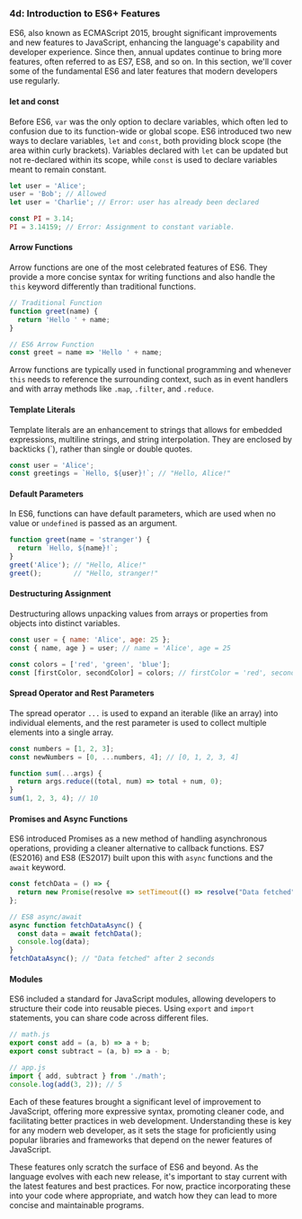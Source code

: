 ### 4d: Introduction to ES6+ Features

ES6, also known as ECMAScript 2015, brought significant improvements and new features to JavaScript, enhancing the language's capability and developer experience. Since then, annual updates continue to bring more features, often referred to as ES7, ES8, and so on. In this section, we'll cover some of the fundamental ES6 and later features that modern developers use regularly.

#### let and const

Before ES6, `var` was the only option to declare variables, which often led to confusion due to its function-wide or global scope. ES6 introduced two new ways to declare variables, `let` and `const`, both providing block scope (the area within curly brackets). Variables declared with `let` can be updated but not re-declared within its scope, while `const` is used to declare variables meant to remain constant.

```javascript
let user = 'Alice';
user = 'Bob'; // Allowed
let user = 'Charlie'; // Error: user has already been declared

const PI = 3.14;
PI = 3.14159; // Error: Assignment to constant variable.
```

#### Arrow Functions

Arrow functions are one of the most celebrated features of ES6. They provide a more concise syntax for writing functions and also handle the `this` keyword differently than traditional functions.

```javascript
// Traditional Function
function greet(name) {
  return 'Hello ' + name;
}

// ES6 Arrow Function
const greet = name => 'Hello ' + name;
```

Arrow functions are typically used in functional programming and whenever `this` needs to reference the surrounding context, such as in event handlers and with array methods like `.map`, `.filter`, and `.reduce`.

#### Template Literals

Template literals are an enhancement to strings that allows for embedded expressions, multiline strings, and string interpolation. They are enclosed by backticks (\`), rather than single or double quotes.

```javascript
const user = 'Alice';
const greetings = `Hello, ${user}!`; // "Hello, Alice!"
```

#### Default Parameters

In ES6, functions can have default parameters, which are used when no value or `undefined` is passed as an argument.

```javascript
function greet(name = 'stranger') {
  return `Hello, ${name}!`;
}
greet('Alice'); // "Hello, Alice!"
greet();        // "Hello, stranger!"
```

#### Destructuring Assignment

Destructuring allows unpacking values from arrays or properties from objects into distinct variables.

```javascript
const user = { name: 'Alice', age: 25 };
const { name, age } = user; // name = 'Alice', age = 25

const colors = ['red', 'green', 'blue'];
const [firstColor, secondColor] = colors; // firstColor = 'red', secondColor = 'green'
```

#### Spread Operator and Rest Parameters

The spread operator `...` is used to expand an iterable (like an array) into individual elements, and the rest parameter is used to collect multiple elements into a single array.

```javascript
const numbers = [1, 2, 3];
const newNumbers = [0, ...numbers, 4]; // [0, 1, 2, 3, 4]

function sum(...args) {
  return args.reduce((total, num) => total + num, 0);
}
sum(1, 2, 3, 4); // 10
```

#### Promises and Async Functions

ES6 introduced Promises as a new method of handling asynchronous operations, providing a cleaner alternative to callback functions. ES7 (ES2016) and ES8 (ES2017) built upon this with `async` functions and the `await` keyword.

```javascript
const fetchData = () => {
  return new Promise(resolve => setTimeout(() => resolve("Data fetched"), 2000));
};

// ES8 async/await
async function fetchDataAsync() {
  const data = await fetchData();
  console.log(data);
}
fetchDataAsync(); // "Data fetched" after 2 seconds
```

#### Modules

ES6 included a standard for JavaScript modules, allowing developers to structure their code into reusable pieces. Using `export` and `import` statements, you can share code across different files.

```javascript
// math.js
export const add = (a, b) => a + b;
export const subtract = (a, b) => a - b;

// app.js
import { add, subtract } from './math';
console.log(add(3, 2)); // 5
```

Each of these features brought a significant level of improvement to JavaScript, offering more expressive syntax, promoting cleaner code, and facilitating better practices in web development. Understanding these is key for any modern web developer, as it sets the stage for proficiently using popular libraries and frameworks that depend on the newer features of JavaScript.

These features only scratch the surface of ES6 and beyond. As the language evolves with each new release, it's important to stay current with the latest features and best practices. For now, practice incorporating these into your code where appropriate, and watch how they can lead to more concise and maintainable programs.